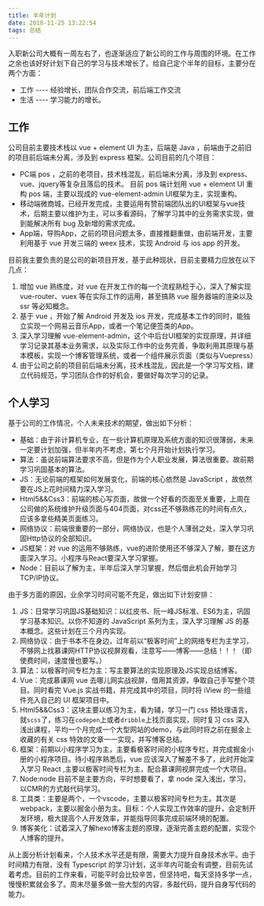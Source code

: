 ```yaml
---
title: 半年计划
date: 2018-11-25 13:22:54
tags: 总结
---
```

入职新公司大概有一周左右了，也逐渐适应了新公司的工作与周围的环境。在工作之余也该好好计划下自己的学习与技术增长了。给自己定个半年的目标，主要分在两个方面：

* 工作 ---- 经验增长，团队合作交流，前后端工作交流
* 生活 ---- 学习能力的增长。

## 工作

公司目前主要技术栈以 vue + element UI 为主，后端是 Java ，前端由于之前旧的项目前后端未分离，涉及到 express 框架。公司目前的几个项目：

* PC端 pos ，之前的老项目，技术栈混乱，前后端未分离，涉及到 express、vue、jquery等复杂且落后的技术。
  目前 pos 端计划用 vue + element UI 重构 pos 端，主要以现成的 vue-element-admin UI框架为主，实现重构。
* 移动端微商城，已经开发完成，主要运用有赞前端团队出的UI框架与vue技术，后期主要以维护为主，可以多看源码，了解学习其中的业务需求实现，做到能解决所有 bug 及新增的需求完成。
* App端，导购App，之前的项目问题太多，直接推翻重做，由前端开发，主要利用基于 vue 开发三端的 weex 技术，实现 Android 与 ios app 的开发。

目前我主要负责的是公司的新项目开发，基于此种现状，目前主要精力应放在以下几点：

1. 增加 vue 熟练度，对 vue 在开发工作的每一个流程熟稔于心，深入了解实现vue-router、vuex 等在实际工作的运用，甚至搞熟 vue 服务器端的渲染以及 ssr 等必知概念。
2. 基于 vue ，开始了解 Android 开发及 ios 开发，完成基本工作的同时，能独立实现一个网易云音乐App，或者一个笔记便签类的App。
3. 深入学习理解 vue-element-admin，这个中后台UI框架的实现原理，并详细学习记录其基本业务需求，以及实际工作中的业务完善，争取利用其原理与基本模板，实现一个博客管理系统，或者一个组件展示页面（类似与Vuepress）
4. 由于公司之前的项目前后端未分离，技术栈混乱，因此是一个学习写文档，建立代码规范，学习团队合作的好机会，要做好每次学习的记录。

## 个人学习

基于公司的工作情况，个人未来技术的期望，做出如下分析：

* 基础：由于非计算机专业，在一些计算机原理及系统方面的知识很薄弱，未来一定要计划加强，但半年内不考虑，第七个月开始计划执行学习。
* 算法：虽说前端算法要求不高，但是作为个人职业发展，算法很重要。故前期学习巩固基本的算法。
* JS：无论前端的框架如何发展变化，前端的核心依然是 JavaScript ，故依然要在JS上花时间精力深入学习。
* Html5&&Css3：前端的核心写页面，故做一个好看的页面至关重要，上周在公司做的系统维护升级页面与404页面，对css还不够熟练花的时间有点久，应该多拿些精美页面练习。
* 网络协议：前端很重要的一部分，网络协议，也是个人薄弱之处，深入学习巩固Http协议的全部知识。
* JS框架：对 vue 的运用不够熟练，vue的进阶使用还不够深入了解，要在这方面深入学习。小程序与React要深入学习掌握。
* Node：目前以了解为主，半年后深入学习掌握，然后借此机会开始学习TCP/IP协议。

由于多方面的原因，业余学习时间可能不充足，做出如下计划安排：

1. JS：日常学习巩固JS基础知识：以红皮书、阮一峰JS标准、ES6为主，巩固学习基本知识。以你不知道的 JavaScript 系列为主，深入学习理解 JS 的基本概念。这些计划在三个月内实现。
2. 网络协议：由于书本不在身边，过年前以“极客时间”上的网络专栏为主学习，不够网上找慕课网HTTP协议视屏观看，注意写——博客——总结！！！（即使费时间，速度慢也要写。）
3. 算法：以极客时间专栏为主：写主要算法的实现原理及JS实现总结博客。
4. Vue：完成慕课网 vue 去哪儿网实战视屏，借用其资源，争取自己手写整个项目。同时看完 Vue.js 实战书籍，并完成其中的项目，同时将 iView 的一些组件充入自己的 UI 框架项目中。
5. Html5&&Css3：这块主要以练习为主，看为辅，学习一门 css 预处理语言，就`scss`了，练习在`codepen`上或者`dribble`上找页面实现，同时复习 css 深入浅出课程，平均一个月完成一个大型网站的demo，与此同时将之前在掘金上收藏的有关 css 特效的文章一一实现，并写博客总结。
6. 框架：前期以小程序学习为主，主要看极客时间的小程序专栏，并完成掘金小册的小程序项目。待小程序熟悉后，vue 应该深入了解差不多了，此时开始深入学习 React ,主要以极客时间专栏为主，配合慕课网视屏完成一个大项目。
7. Node:node 目前不是主要方向，平时想要看了，拿 node 深入浅出，学习，以CMR的方式敲代码学习。
8. 工具类：主要是两个，一个vscode，主要以极客时间专栏为主。其次是webpack，主要以掘金小册为主。目标：个人实现工作效率的提升，会定制开发环境，极大提高个人开发效率，并能指导同事完成前端环境的配置。
9. 博客美化：试着深入了解hexo博客主题的原理，逐渐完善主题的配置，实现个人博客的提升。

从上面分析计划看来，个人技术水平还是有限，需要大力提升自身技术水平。由于时间精力有限，没有 Typescript 的学习计划，这半年内可能会有调整，目前先试着考虑。目前的工作来看，可能平时会比较辛苦，但坚持吧，每天坚持多学一点，慢慢积累就会多了。周末尽量多做一些大型的内容，多敲代码，提升自身写代码的能力。